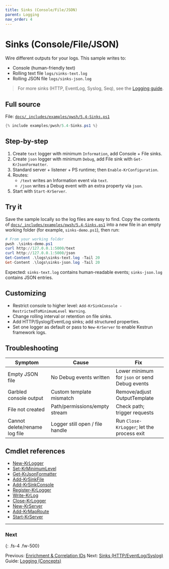 ```yaml
---
title: Sinks (Console/File/JSON)
parent: Logging
nav_order: 4
---
```


# Sinks (Console/File/JSON)

Wire different outputs for your logs. This sample writes to:

- Console (human-friendly text)
- Rolling text file `logs/sinks-text.log`
- Rolling JSON file `logs/sinks-json.log`

> For more sinks (HTTP, EventLog, Syslog, Seq), see the [Logging guide](/guides/logging).

## Full source

File: [`docs/_includes/examples/pwsh/5.4-Sinks.ps1`][5.4-Sinks.ps1]

```powershell
{% include examples/pwsh/5.4-Sinks.ps1 %}
```

## Step-by-step

1. Create `text` logger with minimum `Information`, add Console + File sinks.
2. Create `json` logger with minimum `Debug`, add File sink with `Get-KrJsonFormatter`.
3. Standard server + listener + PS runtime; then `Enable-KrConfiguration`.
4. Routes:
   - `/text` writes an Information event via `text`.
   - `/json` writes a Debug event with an extra property via `json`.
5. Start with `Start-KrServer`.

## Try it

Save the sample locally so the log files are easy to find. Copy the contents of
[`docs/_includes/examples/pwsh/5.4-Sinks.ps1`][5.4-Sinks.ps1] into a new file in an
empty working folder (for example, `sinks-demo.ps1`), then run:

```powershell
# From your working folder
pwsh .\sinks-demo.ps1
curl http://127.0.0.1:5000/text
curl http://127.0.0.1:5000/json
Get-Content .\logs\sinks-text.log -Tail 20
Get-Content .\logs\sinks-json.log -Tail 20
```

Expected: `sinks-text.log` contains human-readable events; `sinks-json.log` contains JSON entries.

## Customizing

- Restrict console to higher level: `Add-KrSinkConsole -RestrictedToMinimumLevel Warning`.
- Change rolling interval or retention on file sinks.
- Add HTTP/Syslog/EventLog sinks; add structured properties.
- Set one logger as default or pass to `New-KrServer` to enable Kestrun framework logs.

## Troubleshooting

| Symptom                | Cause                         | Fix                                           |
|------------------------|-------------------------------|-----------------------------------------------|
| Empty JSON file        | No Debug events written       | Lower minimum for `json` or send Debug events |
| Garbled console output | Custom template mismatch      | Remove/adjust OutputTemplate                  |
| File not created       | Path/permissions/empty stream | Check path; trigger requests                  |
| Cannot delete/rename log file         | Logger still open / file handle    | Run `Close-KrLogger`; let the process exit   |

## Cmdlet references

- [New-KrLogger][New-KrLogger]
- [Set-KrMinimumLevel][Set-KrMinimumLevel]
- [Get-KrJsonFormatter][Get-KrJsonFormatter]
- [Add-KrSinkFile][Add-KrSinkFile]
- [Add-KrSinkConsole][Add-KrSinkConsole]
- [Register-KrLogger][Register-KrLogger]
- [Write-KrLog][Write-KrLog]
- [Close-KrLogger][Close-KrLogger]
- [New-KrServer][New-KrServer]
- [Add-KrMapRoute][Add-KrMapRoute]
- [Start-KrServer][Start-KrServer]

---

### Next

{: .fs-4 .fw-500}

Previous: [Enrichment & Correlation IDs](./3.Enrichment-Correlation-IDs)
Next: [Sinks (HTTP/EventLog/Syslog)](./5.Sinks-Advanced)
Guide: [Logging (Concepts)](/guides/logging)

[5.4-Sinks.ps1]: /_includes/examples/pwsh/5.4-Sinks.ps1
[New-KrLogger]: /pwsh/cmdlets/New-KrLogger
[Set-KrMinimumLevel]: /pwsh/cmdlets/Set-KrMinimumLevel
[Get-KrJsonFormatter]: /pwsh/cmdlets/Get-KrJsonFormatter
[Add-KrSinkFile]: /pwsh/cmdlets/Add-KrSinkFile
[Add-KrSinkConsole]: /pwsh/cmdlets/Add-KrSinkConsole
[Register-KrLogger]: /pwsh/cmdlets/Register-KrLogger
[Write-KrLog]: /pwsh/cmdlets/Write-KrLog
[Close-KrLogger]: /pwsh/cmdlets/Close-KrLogger
[New-KrServer]: /pwsh/cmdlets/New-KrServer
[Add-KrMapRoute]: /pwsh/cmdlets/Add-KrMapRoute
[Start-KrServer]: /pwsh/cmdlets/Start-KrServer
